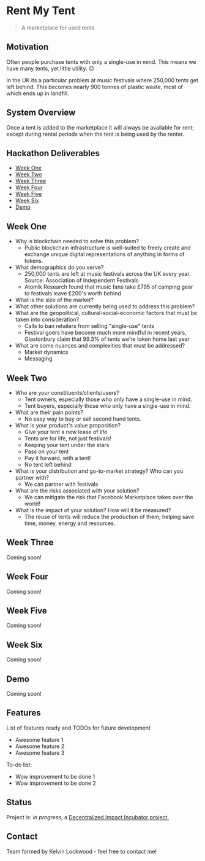 # Rent My Tent
> A marketplace for used tents 

## Motivation
Often people purchase tents with only a single-use in mind. This means we have many tents, yet little utility. :angry:

In the UK its a particular problem at music festivals where 250,000 tents get left behind. This becomes nearly 900 tonnes of plastic waste, most of which ends up in landfill.

## System Overview
Once a tent is added to the marketplace it will always be available for rent; except during rental periods when the tent is being used by the renter.

## Hackathon Deliverables
* [Week One](#week-one)
* [Week Two](#week-two)
* [Week Three](#week-three)
* [Week Four](#week-four)
* [Week Five](#week-five)
* [Week Six](#week-six)
* [Demo](#demo)

## Week One
* Why is blockchain needed to solve this problem?
  - Public blockchain infrastructure is well-suited to freely create and exchange unique digital representations of anything in forms of tokens.
* What demographics do you serve?
  - 250,000 tents are left at music festivals across the UK every year. Source: Association of Independent Festivals
  - Atomik Research found that music fans take £795 of camping gear to festivals leave £200's worth behind
* What is the size of the market?
* What other solutions are currently being used to address this problem?
* What are the geopolitical, cultural-social-economic factors that must be taken into consideration?
  - Calls to ban retailers from selling "single-use" tents
  - Festival goers have become much more mindful in recent years, Glastonbury claim that 99.3% of tents we're taken home last year
* What are some nuances and complexities that must be addressed?
  - Market dynamics
  - Messaging

## Week Two
* Who are your constituents/clients/users?
  - Tent owners, especially those who only have a single-use in mind.
  - Tent buyers, especially those who only have a single-use in mind.
* What are their pain points?
  - No easy way to buy or sell second hand tents.
* What is your product's value proposition?
  - Give your tent a new lease of life
  - Tents are for life, not just festivals!
  - Keeping your tent under the stars
  - Pass on your tent
  - Pay it forward, with a tent!
  - No tent left behind
* What is your distribution and go-to-market strategy? Who can you partner with?
  - We can partner with festivals
* What are the risks associated with your solution?
  - We can mitigate the risk that Facebook Marketplace takes over the world!
* What is the impact of your solution? How will it be measured?
  - The reuse of tents will reduce the production of them; helping save time, money, energy and resources.

## Week Three
Coming soon!

## Week Four
Coming soon!

## Week Five
Coming soon!

## Week Six
Coming soon!

## Demo
Coming soon!

## Features
List of features ready and TODOs for future development
* Awesome feature 1
* Awesome feature 2
* Awesome feature 3

To-do list:
* Wow improvement to be done 1
* Wow improvement to be done 2

## Status
Project is: _in progress_, a [Decentralized Impact Incubator project.](https://blockchainforsocialimpact.com/incubator/)

## Contact
Team formed by Kelvin Lockwood - feel free to contact me!
